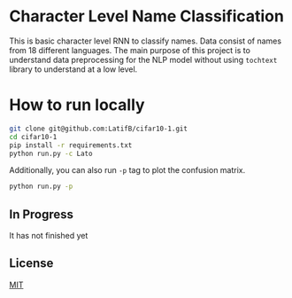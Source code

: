 # Character Level Name Classification

This is basic character level RNN to classify names. Data consist of names from 18 different languages. The main purpose of this project is to understand data preprocessing for the NLP model without using ```tochtext``` library to understand at a low level.

# How to run locally
```bash
git clone git@github.com:LatifB/cifar10-1.git
cd cifar10-1
pip install -r requirements.txt
python run.py -c Lato
```
Additionally, you can also run ```-p``` tag to plot the confusion matrix.

```bash
python run.py -p
```

## In Progress
It has not finished yet

## License
[MIT](https://choosealicense.com/licenses/mit/)
